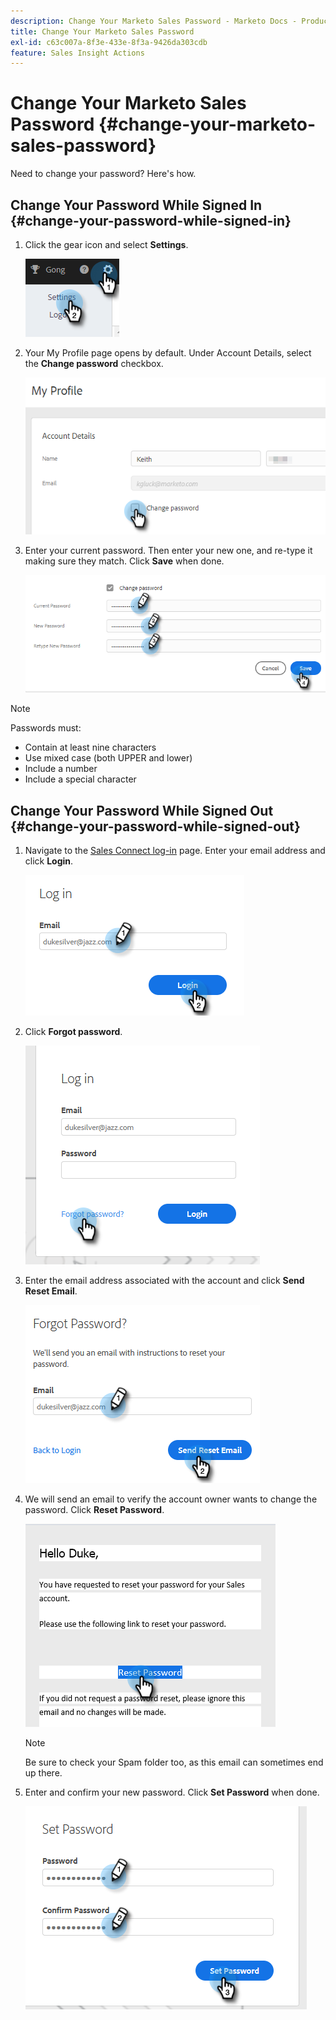 ```yaml
---
description: Change Your Marketo Sales Password - Marketo Docs - Product Documentation
title: Change Your Marketo Sales Password
exl-id: c63c007a-8f3e-433e-8f3a-9426da303cdb
feature: Sales Insight Actions
---
```

# Change Your Marketo Sales Password {#change-your-marketo-sales-password}

Need to change your password? Here's how.

## Change Your Password While Signed In {#change-your-password-while-signed-in}

1. Click the gear icon and select **Settings**.

   ![](assets/change-your-marketo-sales-password-1.png)

1. Your My Profile page opens by default. Under Account Details, select the **Change password** checkbox.

   ![](assets/change-your-marketo-sales-password-2.png)

1. Enter your current password. Then enter your new one, and re-type it making sure they match. Click **Save** when done.

   ![](assets/change-your-marketo-sales-password-3.png)

>[!NOTE]
>
>Passwords must:
>
>* Contain at least nine characters
>* Use mixed case (both UPPER and lower)
>* Include a number
>* Include a special character

## Change Your Password While Signed Out {#change-your-password-while-signed-out}

1. Navigate to the [Sales Connect log-in](https://toutapp.com/login) page. Enter your email address and click **Login**.

   ![](assets/change-your-marketo-sales-password-4.png)

1. Click **Forgot password**.

   ![](assets/change-your-marketo-sales-password-5.png)

1. Enter the email address associated with the account and click **Send Reset Email**.

   ![](assets/change-your-marketo-sales-password-6.png)

1. We will send an email to verify the account owner wants to change the password. Click **Reset Password**.

   ![](assets/change-your-marketo-sales-password-7.png)

   >[!NOTE]
   >
   >Be sure to check your Spam folder too, as this email can sometimes end up there.

1. Enter and confirm your new password. Click **Set Password** when done.

   ![](assets/change-your-marketo-sales-password-8.png)
